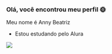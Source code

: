 ### Olá, você encontrou meu perfil 🌞

Meu nome é Anny Beatriz

- Estou estudando pelo Alura

![](https://media.tenor.com/mD_onAojl0EAAAAi/sun-vallkyrie.gif)
